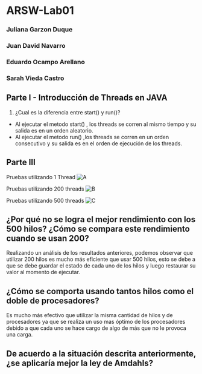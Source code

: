 # ARSW-Lab01
### Juliana Garzon Duque
### Juan David Navarro
### Eduardo Ocampo Arellano
### Sarah Vieda Castro
## Parte I - Introducción de Threads en JAVA

1. ¿Cual es la diferencia entre start() y run()?
- Al ejecutar el metodo start() , los threads se corren al mismo tiempo y su salida es en un orden aleatorio.
- Al ejecutar el metodo run() ,los threads se corren en un orden consecutivo y su salida es en el orden de ejecución de los threads.

## Parte III
Pruebas utilizando 1 Thread
![A](https://user-images.githubusercontent.com/53972469/73075095-27f48780-3e89-11ea-8264-af0b5f26bb7d.png) 

Pruebas utilizando 200 threads 
![B](https://user-images.githubusercontent.com/53972469/73075097-29be4b00-3e89-11ea-86c7-3c08250ed516.png)

Pruebas utilizando 500 threads
![C](https://user-images.githubusercontent.com/53972469/73075099-2aef7800-3e89-11ea-8ca0-8c74052ca57a.png)

## ¿Por qué no se logra el mejor rendimiento con los 500 hilos? ¿Cómo se compara este rendimiento cuando se usan 200?

Realizando un análisis de los resultados anteriores, podemos observar que utilizar 200 hilos es mucho más eficiente que usar 500 hilos, esto se debe a que se debe guardar el estado de cada uno de los hilos y luego restaurar su valor al momento de ejecutar. 

## ¿Cómo se comporta usando tantos hilos como el doble de procesadores?

Es mucho más efectivo que utilizar la misma cantidad de hilos y de procesadores ya que se realiza un uso mas óptimo de los procesadores debido a que cada uno se hace cargo de algo de más que no le provoca una carga.

## De acuerdo a la situación descrita anteriormente, ¿se aplicaría mejor la ley de Amdahls? 





